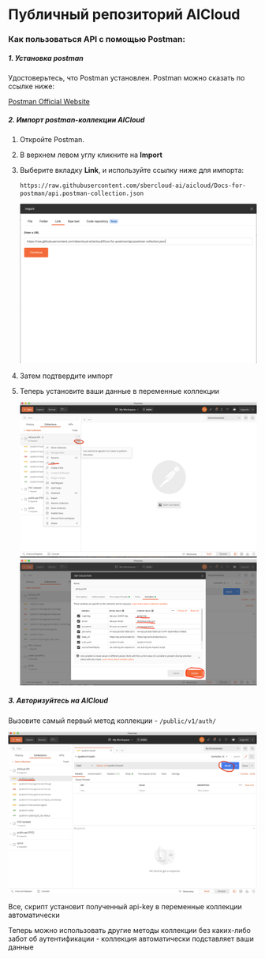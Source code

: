 # Публичный репозиторий AICloud
### Как пользоваться API с помощью Postman:
##### 1. Установка postman 
Удостоверьтесь, что Postman установлен. Postman можно сказать по ссылке ниже:

[Postman Official Website](https://www.postman.com/downloads/)

##### 2. Импорт postman-коллекции AICloud 
1.  Откройте Postman.
2.  В верхнем левом углу кликните на **Import**
3.  Выберите вкладку **Link**, и используйте ссылку ниже для импорта:
    
    ```
    https://raw.githubusercontent.com/sbercloud-ai/aicloud/Docs-for-postman/api.postman-collection.json
    ```

    ![import postman collection1](/doc/img/postman_import1.png)

4.  Затем подтвердите импорт
5.  Теперь установите ваши данные в переменные коллекции
    
    ![import postman collection2](/doc/img/postman_import2.png)
    ![import postman collection3](/doc/img/postman_import3.png)

##### 3. Авторизуйтесь на AICloud
Вызовите самый первый метод коллекции - ```/public/v1/auth/```

![import postman collection4](/doc/img/postman_import4.png)
    
 Все, скрипт установит полученный api-key в переменные коллекции автоматически
 
Теперь можно использовать другие методы коллекции без каких-либо забот об аутентификации - коллекция автоматически подставляет ваши данные
